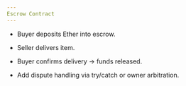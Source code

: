 ```yaml
---
Escrow Contract
---
```


- Buyer deposits Ether into escrow.

- Seller delivers item.

- Buyer confirms delivery → funds released.

- Add dispute handling via try/catch or owner arbitration.
